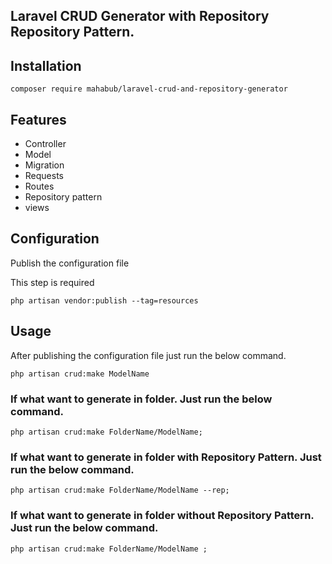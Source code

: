 ## Laravel CRUD Generator with Repository Repository Pattern.

## Installation

```
composer require mahabub/laravel-crud-and-repository-generator
```

## Features

* Controller
* Model
* Migration
* Requests
* Routes
* Repository pattern
* views

## Configuration
Publish the configuration file

This step is required

```
php artisan vendor:publish --tag=resources
```

## Usage

After publishing the configuration file just run the below command.

```
php artisan crud:make ModelName 
```

### If what want to generate in folder. Just run the below command.

```
php artisan crud:make FolderName/ModelName;
```

### If what want to generate in folder with Repository Pattern. Just run the below command.

```
php artisan crud:make FolderName/ModelName --rep;
```
### If what want to generate in folder without Repository Pattern. Just run the below command.

```
php artisan crud:make FolderName/ModelName ;
```

